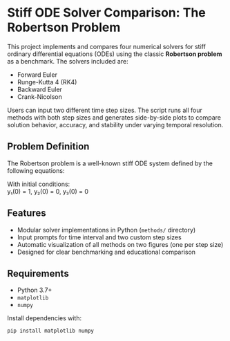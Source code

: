 # Stiff ODE Solver Comparison: The Robertson Problem

This project implements and compares four numerical solvers for stiff ordinary differential equations (ODEs) using the classic **Robertson problem** as a benchmark. The solvers included are:

- Forward Euler  
- Runge-Kutta 4 (RK4)  
- Backward Euler  
- Crank-Nicolson  

Users can input two different time step sizes. The script runs all four methods with both step sizes and generates side-by-side plots to compare solution behavior, accuracy, and stability under varying temporal resolution.

## Problem Definition

The Robertson problem is a well-known stiff ODE system defined by the following equations:


With initial conditions:  
y₁(0) = 1, y₂(0) = 0, y₃(0) = 0

## Features

- Modular solver implementations in Python (`methods/` directory)
- Input prompts for time interval and two custom step sizes
- Automatic visualization of all methods on two figures (one per step size)
- Designed for clear benchmarking and educational comparison

## Requirements

- Python 3.7+
- `matplotlib`
- `numpy`

Install dependencies with:

```bash
pip install matplotlib numpy

